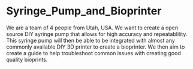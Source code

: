 # Syringe_Pump_and_Bioprinter

We are a team of 4 people from Utah, USA. We want to create a open source DIY syringe pump that allows for high accuracy and repeatablility. This syringe pump will then be able to be integrated with almost any commonly available DIY 3D printer to create a bioprinter. We then aim to create a guide to help troubleshoot common issues with creating good quality bioprints. 
